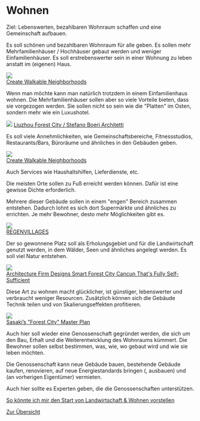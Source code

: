 # Wohnen

Ziel: Lebenswerten, bezahlbaren Wohnraum schaffen und eine Gemeinschaft aufbauen.

Es soll schönen und bezahlbaren Wohnraum für alle geben. Es sollen mehr Mehrfamilienhäuser / Hochhäuser gebaut werden und weniger Einfamilienhäuser.
Es soll erstrebenswerter sein in einer Wohnung zu leben anstatt im 
(eigenen) Haus.

![](http://www.towncreektexas.com/images/uploads/community_about.jpg)  
[Create Walkable Neighborhoods](http://smartgrowth.org/create-walkable-neighborhoods/)

Wenn man möchte kann man natürlich trotzdem in einem Einfamilienhaus wohnen. Die Mehrfamilienhäuser sollen aber so viele Vorteile bieten, dass sie vorgezogen werden. Sie sollen nicht so sein wie die "Platten" im Osten, sondern mehr wie ein Luxushotel.

![](https://architizer-prod.imgix.net/media/1498773501047Stefano_Boeri_Architetti_Liuzhou_Forest_city_human_view.jpg)
[Liuzhou Forest City / Stefano Boeri Architetti](https://architizer.com/idea/2115901/)

Es soll viele Annehmlichkeiten, wie Gemeinschaftsbereiche, Fitnessstudios, Restaurants/Bars, Büroräume und ähnliches in den Gebäuden geben. 

![](https://knoxmpc.org/generalplan/graphics/agend9a.jpg)  
[Create Walkable Neighborhoods](http://smartgrowth.org/create-walkable-neighborhoods/)

Auch Services wie Haushaltshilfen, Lieferdienste, etc.

Die meisten Orte sollen zu Fuß erreicht werden können. Dafür ist eine gewisse Dichte erforderlich.

Mehrere dieser Gebäude sollen in einem "engen" Bereich zusammen entstehen. Dadurch lohnt es sich dort Supermärkte und ähnliches zu errichten. Je mehr Bewohner, desto mehr Möglichkeiten gibt es.

![](https://www.regenvillages.com/img/rv_birdeye.jpg)  
[REGENVILLAGES](https://www.regenvillages.com/)

Der so gewonnene Platz soll als Erholungsgebiet und für die Landwirtschaft genutzt werden, in dem Wälder, Seen und ähnliches angelegt werden. Es soll viel Natur entstehen.

![](https://inteng-storage.s3.amazonaws.com/img/iea/1L6o1Qg1OP/sizes/aerial-view-1-the-big-picture_resize_md.jpg)  
[Architecture Firm Designs Smart Forest City Cancun That's Fully Self-Sufficient](https://interestingengineering.com/architecture-firm-designs-smart-forest-city-cancun-thats-fully-self-sufficient)

Diese Art zu wohnen macht glücklicher, ist günstiger, lebenswerter und verbraucht weniger Resourcen. Zusätzlich können sich die Gebäude Technik teilen und von Skalierungseffekten profitieren.

![](https://images.adsttc.com/media/images/56ab/7987/e58e/cefa/d300/0372/slideshow/Forest_City_22.jpg?1454078316)  
[Sasaki’s "Forest City" Master Plan](https://www.archdaily.com/781247/sasakis-forest-city-master-plan-in-iskandar-malaysia-stretches-across-4-islands)

Auch hier soll wieder eine Genossenschaft gegründet werden, die sich um den Bau, Erhalt und die Weiterentwicklung des Wohnraums kümmert. 
Die Bewohner sollen selbst bestimmen, was, wie, wo gebaut wird und wie sie leben möchten.

Die Genossenschaft kann neue Gebäude bauen, bestehende Gebäude kaufen, renovieren, auf neue Energiestandards bringen (, ausbauen) und (an vorherigen Eigentümer) vermieten.

Auch hier sollte es Experten geben, die die Genossenschaften unterstützen.

[So könnte ich mir den Start von Landwirtschaft & Wohnen vorstellen](../gesellschaft/start.md)

[Zur Übersicht](./masterplan.md)



